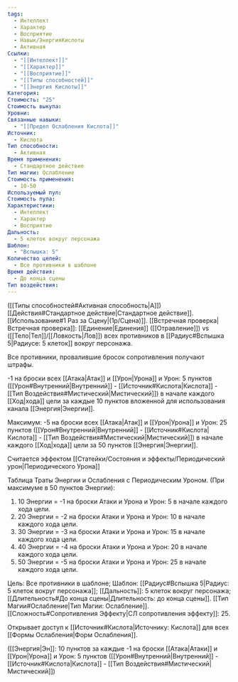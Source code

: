 ```yaml
---
tags:
  - Интеллект
  - Характер
  - Восприятие
  - Навык/ЭнергияКислоты
  - Активная
Ссылки:
  - "[[Интеллект]]"
  - "[[Характер]]"
  - "[[Восприятие]]"
  - "[[Типы способностей]]"
  - "[[Энергия Кислоты]]"
Категория: 
Стоимость: "25"
Стоимость выкупа: 
Уровни: 
Связанные навыки:
  - "[[Предел Ослабления Кислота]]"
Источник:
  - Кислота
Тип способности:
  - Активная
Время применения:
  - Стандартное действие
Тип магии: Ослабление
Стоимость применения:
  - 10-50
Используемый пул: 
Стоимость пула: 
Характеристики:
  - Интеллект
  - Характер
  - Восприятие
Дальность:
  - 5 клеток вокруг персонажа
Шаблон:
  - "Вспышка: 5"
Количество целей:
  - Все противники в шаблоне
Время действия:
  - До конца сцены
Тип воздействия:
---
```

([[Типы способностей#Активная способность|А]]) [[Действия#Стандартное действие|Стандартное действие]]. [[Использование#1 Раз за Сцену|(1р/Сцена)]]. [[Встречная проверка|Встречная проверка]]: [[Единение|Единения]] ([[Отравление]]) vs ([[Тело|Тел]]/[[Ловкость|Лов]]) всех противников в [[Радиус#Вспышка 5|Радиусе: 5 клеток]] вокруг персонажа. 

Все противники, провалившие бросок сопротивления получают штрафы. 

-1 на броски всех [[Атака|Атак]] и [[Урон|Урона]] и Урон: 5 пунктов ([[Урон#Внутренний|Внутренний]] - [[Источник#Кислота|Кислота]] - [[Тип Воздействия#Мистический|Мистический]]) в начале каждого [[Ход|хода]] цели за каждые 10 пунктов вложенной для использования канала [[Энергия|Энергии]].

Максимум: -5 на броски всех [[Атака|Атак]] и [[Урон|Урона]] и Урон: 25 пунктов ([[Урон#Внутренний|Внутренний]] - [[Источник#Кислота|Кислота]] - [[Тип Воздействия#Мистический|Мистический]]) в начале каждого [[Ход|хода]] цели за 50 пунктов [[Энергия|Энергии]]. 

Считается эффектом [[Статейки/Состояния и эффекты/Периодический урон|Периодического Урона]]

Таблица Траты Энергии и Ослабления с Периодическим Уроном. 
(При максимуме в 50 пунктов Энергии):

1. 10 Энергии = -1 на броски Атаки и Урона и Урон: 5 в начале каждого хода цели. 
2. 20 Энергии = -2 на броски Атаки и Урона и Урон: 10 в начале каждого хода цели. 
3. 30 Энергии = -3 на броски Атаки и Урона и Урон: 15 в начале каждого хода цели. 
4. 40 Энергии = -4 на броски Атаки и Урона и Урон: 20 в начале каждого хода цели.  
5. 50 Энергии = -5 на броски Атаки и Урона и Урон: 25 в начале каждого хода цели. 

Цель: Все противники в шаблоне; Шаблон: [[Радиус#Вспышка 5|Радиус: 5 клеток вокруг персонажа]]; [[Дальность]]: 5 клеток вокруг персонажа; [[Длительность#До конца сцены|Длительность: до конца сцены]]. [[Тип Магии#Ослабление|Тип Магии: Ослабление]]. [[Сложность#Cопротивления Эффекту|СЛ сопротивления эффекту]]: 25. 

Открывает доступ к [[Источник#Кислота|Источнику: Кислота]] для всех [[Формы Ослабления|Форм Ослабления]]. 

([[Энергия|Эн]]: 10 пунктов за каждые -1 на броски [[Атака|Атаки]] и [[Урон|Урона]] и Урон: 5 пунктов ([[Урон#Внутренний|Внутренний]] - [[Источник#Кислота|Кислота]] - [[Тип Воздействия#Мистический|Мистический]])